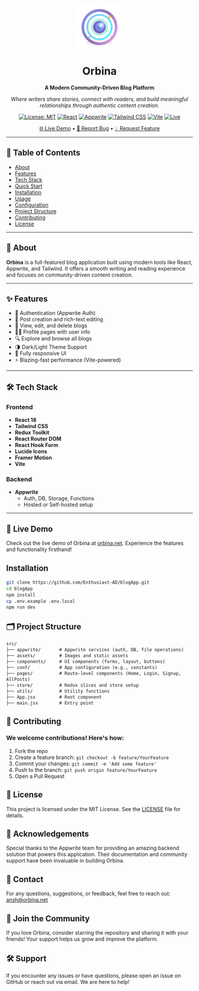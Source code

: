 <div align="center">
  <img src="src/assets/orbina.svg" alt="Orbina Logo" width="120" height="120">

  # Orbina

  **A Modern Community-Driven Blog Platform**

  *Where writers share stories, connect with readers, and build meaningful relationships through authentic content creation.*

  [![License: MIT](https://img.shields.io/badge/License-MIT-yellow.svg)](https://opensource.org/licenses/MIT)
  [![React](https://img.shields.io/badge/React-18.2.0-blue.svg)](https://reactjs.org/)
  [![Appwrite](https://img.shields.io/badge/Appwrite-Backend-red.svg)](https://appwrite.io/)
  [![Tailwind CSS](https://img.shields.io/badge/Tailwind_CSS-3.3.0-38B2AC.svg)](https://tailwindcss.com/)
  [![Vite](https://img.shields.io/badge/Vite-4.4.5-646CFF.svg)](https://vitejs.dev/)
  [![Live](https://img.shields.io/badge/Live%20Demo-Orbina-brightgreen)](https://orbina.netlify.app)

  [🌐 Live Demo](https://orbina.net) • [🐛 Report Bug](https://github.com/Enthusiast-AD/blogApp/issues) • [💡 Request Feature](https://github.com/Enthusiast-AD/blogApp/issues)
</div>

---

## 📖 Table of Contents

- [About](#about)
- [Features](#features)
- [Tech Stack](#tech-stack)
- [Quick Start](#quick-start)
- [Installation](#installation)
- [Usage](#usage)
- [Configuration](#configuration)
- [Project Structure](#project-structure)
- [Contributing](#contributing)
- [License](#license)

---

## 🧠 About

**Orbina** is a full-featured blog application built using modern tools like React, Appwrite, and Tailwind. It offers a smooth writing and reading experience and focuses on community-driven content creation.

---

## ✨ Features

- 🔐 Authentication (Appwrite Auth)
- 📝 Post creation and rich-text editing
- 📄 View, edit, and delete blogs
- 🧑‍💼 Profile pages with user info
- 🔍 Explore and browse all blogs
- 🌗 Dark/Light Theme Support
- 📱 Fully responsive UI
- ⚡ Blazing-fast performance (Vite-powered)

---

## 🛠️ Tech Stack

### Frontend

- **React 18**
- **Tailwind CSS**
- **Redux Toolkit**
- **React Router DOM**
- **React Hook Form**
- **Lucide Icons**
- **Framer Motion**
- **Vite**

### Backend

- **Appwrite**
  - Auth, DB, Storage, Functions
  - Hosted or Self-hosted setup

---

## 🚀 Live Demo
Check out the live demo of Orbina at [orbina.net](https://orbina.net). Experience the features and functionality firsthand!


##  Installation

```bash
git clone https://github.com/Enthusiast-AD/blogApp.git
cd blogApp
npm install
cp .env.example .env.local
npm run dev
```

## 🗂️ Project Structure

```plaintext
src/
├── appwrite/       # Appwrite services (auth, DB, file operations)
├── assets/         # Images and static assets
├── components/     # UI components (forms, layout, buttons)
├── conf/           # App configuration (e.g., constants)
├── pages/          # Route-level components (Home, Login, Signup, AllPosts)
├── store/          # Redux slices and store setup
├── utils/          # Utility functions
├── App.jsx         # Root component
├── main.jsx        # Entry point

```

## 🤝 Contributing
### We welcome contributions! Here's how:

1. Fork the repo
2. Create a feature branch: `git checkout -b feature/YourFeature`
3. Commit your changes: `git commit -m 'Add some feature'`
4. Push to the branch: `git push origin feature/YourFeature`
5. Open a Pull Request

## 📄 License
This project is licensed under the MIT License. See the [LICENSE](LICENSE) file for details.

## 🙏 Acknowledgements
Special thanks to the Appwrite team for providing an amazing backend solution that powers this application. Their documentation and community support have been invaluable in building Orbina.

## 📧 Contact
For any questions, suggestions, or feedback, feel free to reach out: [ansh@orbina.net](mailto:ansh@orbina.net)

## 🌟 Join the Community
If you love Orbina, consider starring the repository and sharing it with your friends! Your support helps us grow and improve the platform.



## 🛠️ Support
If you encounter any issues or have questions, please open an issue on GitHub or reach out via email. We are here to help!
